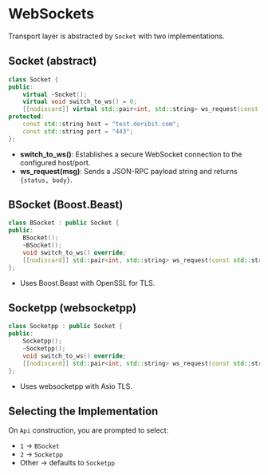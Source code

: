 # WebSockets

Transport layer is abstracted by `Socket` with two implementations.

## Socket (abstract)
```cpp
class Socket {
public:
    virtual ~Socket();
    virtual void switch_to_ws() = 0;
    [[nodiscard]] virtual std::pair<int, std::string> ws_request(const std::string& msg) = 0;
protected:
    const std::string host = "test.deribit.com";
    const std::string port = "443";
};
```

- **switch_to_ws()**: Establishes a secure WebSocket connection to the configured host/port.
- **ws_request(msg)**: Sends a JSON-RPC payload string and returns `{status, body}`.

## BSocket (Boost.Beast)
```cpp
class BSocket : public Socket {
public:
    BSocket();
    ~BSocket();
    void switch_to_ws() override;
    [[nodiscard]] std::pair<int, std::string> ws_request(const std::string& msg) override;
};
```
- Uses Boost.Beast with OpenSSL for TLS.

## Socketpp (websocketpp)
```cpp
class Socketpp : public Socket {
public:
    Socketpp();
    ~Socketpp();
    void switch_to_ws() override;
    [[nodiscard]] std::pair<int, std::string> ws_request(const std::string& msg) override;
};
```
- Uses websocketpp with Asio TLS.

## Selecting the Implementation
On `Api` construction, you are prompted to select:
- `1` → `BSocket`
- `2` → `Socketpp`
- Other → defaults to `Socketpp`